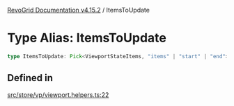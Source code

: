 [RevoGrid Documentation v4.15.2](README.md) / ItemsToUpdate

# Type Alias: ItemsToUpdate

```ts
type ItemsToUpdate: Pick<ViewportStateItems, "items" | "start" | "end">;
```

## Defined in

[src/store/vp/viewport.helpers.ts:22](https://github.com/revolist/revogrid/blob/30cfedca97f5b42c948bd2668fa87c350d2411bd/src/store/vp/viewport.helpers.ts#L22)
